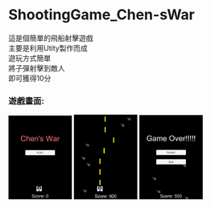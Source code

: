# ShootingGame_Chen-sWar
這是個簡單的飛船射擊遊戲</br>
主要是利用Utity製作而成</br>
遊玩方式簡單</br>
將子彈射擊到敵人</br>
即可獲得10分</br>


### 遊戲畫面:

<img src="https://github.com/KuanChunChen/ShootingGame_Chen-sWar/blob/master/photo/001.png" width="25%" height="25%">
<img src="https://github.com/KuanChunChen/ShootingGame_Chen-sWar/blob/master/photo/002.png" width="25%" height="25%">
<img src="https://github.com/KuanChunChen/ShootingGame_Chen-sWar/blob/master/photo/003.png" width="25%" height="25%">
